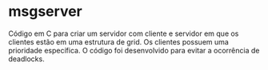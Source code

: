 msgserver
=========
Código em C para criar um servidor com cliente e servidor em que os clientes estão em uma estrutura de grid. Os clientes possuem uma prioridade específica. O código foi desenvolvido para evitar a ocorrência de deadlocks.
